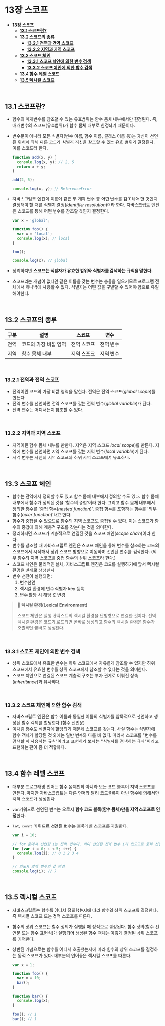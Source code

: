 # **13장 스코프**

- [**13장 스코프**](#13장-스코프)
  - [**13.1 스코프란?**](#131-스코프란)
  - [**13.2 스코프의 종류**](#132-스코프의-종류)
    - [**13.2.1 전역과 전역 스코프**](#1321-전역과-전역-스코프)
    - [**13.2.2 지역과 지역 스코프**](#1322-지역과-지역-스코프)
  - [**13.3 스코프 체인**](#133-스코프-체인)
    - [**13.3.1 스코프 체인에 의한 변수 검색**](#1331-스코프-체인에-의한-변수-검색)
    - [**13.3.2 스코프 체인에 의한 함수 검색**](#1332-스코프-체인에-의한-함수-검색)
  - [**13.4 함수 레벨 스코프**](#134-함수-레벨-스코프)
  - [**13.5 렉시컬 스코프**](#135-렉시컬-스코프)

<br>

## **13.1 스코프란?**

- 함수의 매개변수를 참조할 수 있는 유효범위는 함수 몸체 내부에서만 한정된다. 즉, 매개변수의 스코프(유효범위)가 함수 몸체 내부로 한정되기 때문이다.
- 변수뿐이 아니라 모든 식별자(변수 이름, 함수 이름, 클래스 이름 등)는 자신이 선언된 위치에 의해 다른 코드가 식별자 자신을 참조할 수 있는 유효 범위가 결정된다. 이를 스코프라 한다.

  ```js
  function add(x, y) {
    console.log(x, y); // 2, 5
    return x + y;
  }

  add(2, 5);

  console.log(x, y); // ReferenceError
  ```

- 자바스크립트 엔진이 이름이 같은 두 개의 변수 중 어떤 변수를 참조해야 할 것인지 결정해야 할 때를 식별자 결정(_identifier resolution_)이라 한다. 자바스크립트 엔진은 스코프를 통해 어떤 변수를 참조할 것인지 결정한다.

  ```js
  var x = 'global';

  function foo() {
    var x = 'local';
    console.log(x); // local
  }

  foo();

  console.log(x); // global
  ```

- 정리하자면 **스코프는 식별자가 유효한 범위와 식별자를 검색하는 규칙을 말한다.**
- 스코프라는 개념이 없다면 같은 이름을 갖는 변수는 충돌을 일으키므로 프로그램 전체에서 하나밖에 사용할 수 없다. 식별자는 어떤 값을 구별할 수 있어야 함으로 유일해야한다.

<br>

## **13.2 스코프의 종류**

| 구분 | <center>설명</center> | <center>스코프</center> | <center>변수</center> |
| ---- | --------------------- | ----------------------- | --------------------- |
| 전역 | 코드의 가장 바깥 영역 | 전역 스코프             | 전역 변수             |
| 지역 | 함수 몸체 내부        | 지역 스포크             | 지역 변수             |

<br>

### **13.2.1 전역과 전역 스코프**

- 전역이란 코드의 가장 바깥 영역을 말한다. 전역은 전역 스코프(_global scope_)를 만든다.
- 전역 변수를 선언하면 전역 스코프를 갖는 전역 변수(_global variable_)가 된다.
- 전역 변수는 어디서든지 참조할 수 있다.

<br>

### **13.2.2 지역과 지역 스코프**

- 지역이란 함수 몸체 내부를 만한다. 지역은 지역 스코프(_local scope_)를 만든다. 지역에 변수를 선언하면 지역 스코프를 갖는 지역 변수(_local variable_)가 된다.
- 지역 변수는 자신의 지역 스코프와 하위 지역 스코프에서 유효하다.

<br>

## **13.3 스코프 체인**

- 함수는 전역에서 정의할 수도 있고 함수 몸체 내부에서 정의할 수도 있다. 함수 몸체 내부에서 함수가 정의된 것을 '함수의 중첩'이라 한다. 그리고 함수 몸체 내부에서 정의한 함수를 '중첩 함수(_nested function_)', 중첩 함수를 포함하는 함수를 '외부 함수(_outer function_)'라고 한다.
- 함수가 중첩될 수 있으므로 함수의 지역 스코프도 중첩될 수 있다. 이는 스코프가 함수의 중첩에 의해 계층적 구조를 갖는다는 것을 의미한다.
- 정리하자면 스코프가 계층적으로 연결된 것을 스코프 체인(_scope chain_)이라 한다.
- 변수를 참조할 때 자바스크립트 엔진은 스코프 체인을 통해 변수를 참조하는 코드의 스코프에서 시작해서 상위 스코프 방향으로 이동하며 선언된 변수를 검색한다. (외부 함수의 지역 스코프를 중첩 함수의 상위 스코프라 한다.)
- 스코프 체인은 물리적인 실체, 자바스크립트 엔진은 코드를 실행하기에 앞서 렉시컬 환경을 실제로 생성한다.
- 변수 선언이 실행되면:
  1. 변수선언
  2. 렉시컬 환경에 변수 식별자 key 등록
  3. 변수 할당 시 해당 값 변경

> **📄 렉시컬 환경(Lexical Environment)**
>
> 스코프 체인은 실행 컨텍스트의 렉시컬 환경을 단방향으로 연결한 것이다. 전역 렉시컬 환경은 코드가 로드되면 곧바로 생성되고 함수의 렉시컬 환경은 함수가 호출되면 곧바로 생성된다.

<br>

### **13.3.1 스코프 체인에 의한 변수 검색**

- 상위 스코프에서 유효한 변수는 하위 스코프에서 자유롭게 참조할 수 있지만 하위 스코프에서 유효한 변수를 상위 스코프에서 참조할 수 없다는 것을 의미한다.
- 스코프 체인으로 연결된 스코프 계층적 구조는 부자 관계로 이뤄진 상속(_inheritance_)과 유사하다.

<br>

### **13.3.2 스코프 체인에 의한 함수 검색**

- 자바스크립트 엔진은 함수 이름과 동일한 이름의 식별자를 암묵적으로 선언하고 생성된 함수 객체를 할당한다.(함수 선언문)
- 이처럼 함수도 식별자에 할당되기 때문에 스코프를 갖는다. 사실 함수는 식별자에 함수 객체가 할당된 것 외에는 일반 변수와 다를 바 없다. 따라서 스코프를 "변수를 검색할 때 사용하는 규칙"이라고 표현하기 보다는 "식별자를 검색하는 규칙"이라고 표현하는 편이 좀 더 적합하다.

<br>

## **13.4 함수 레벨 스코프**

- 대부분 프로그래밍 언어는 함수 몸체만이 아니라 모든 코드 블록이 지역 스코프를 만든다. 하지만 자바스크립트는 다른 언어와 달리 코드블록이 아닌 함수에 의해서만 지역 스코프가 생성된다.
- `var`키워드로 선언된 변수는 오로지 **함수 코드 블록(함수 몸체)만을 지역 스코프로 인정**한다.
- `let`, `const` 키워드로 선언된 변수는 블록레벨 스코프를 지원한다.

  ```js
  var i = 10;

  // for 문에서 선언한 i는 전역 변수다. 이미 선연된 전역 변수 i가 있으므로 중복 선언된다.
  for (var i = 0; i < 5; i++) {
    console.log(i); // 0 1 2 3 4
  }

  // 의도치 않게 변수의 값 변경
  console.log(i); // 5
  ```

<br>

## **13.5 렉시컬 스코프**

- 자바스크립트는 함수를 어디서 정의했는지에 따라 함수의 상위 스코프를 결정한다. 즉 렉시컬 스코프 또는 정적 스코프를 따른다.
- 함수의 상위 스코프는 함수 정의가 실행될 때 정적으로 결정된다. 함수 정의(함수 선언문 또는 함수 표현식)가 실행되어 생성된 함수 객체는 이렇게 결정된 상위 스코프를 기억한다.
- 상반된 개념으로는 함수를 어디서 호출했는지에 따라 함수의 상위 스코프를 결정하는 동적 스코프가 있다. 대부분의 언어들은 렉시컬 스코프를 따른다.

  ```js
  var x = 1;

  function foo() {
    var x = 10;
    bar();
  }

  function bar() {
    console.log(x);
  }

  foo(); // 1
  bar(); // 1
  ```
